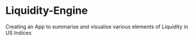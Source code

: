 # Liquidity-Engine
Creating an App to summarise and visualise various elements of Liquidity in US Indices

